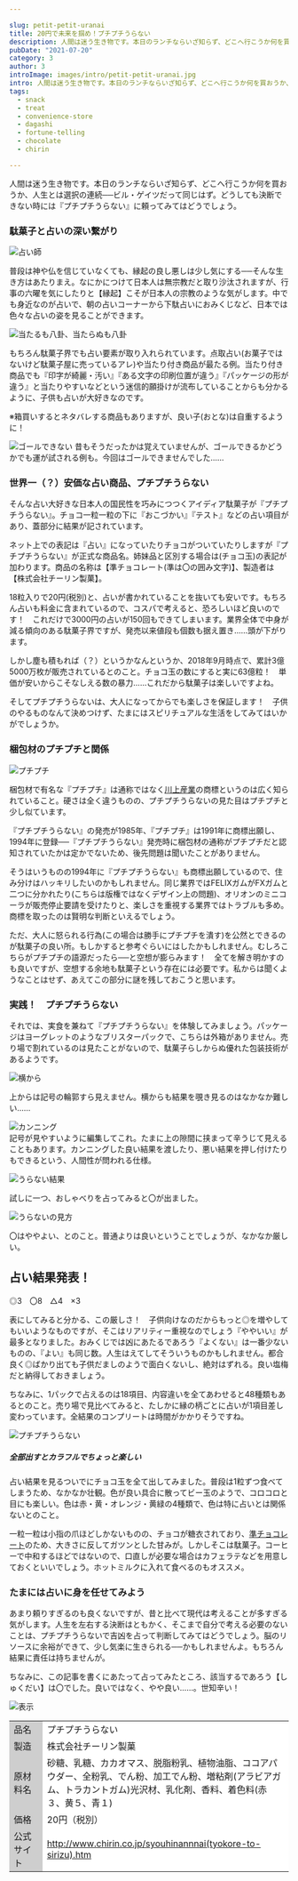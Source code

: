 ```yaml
---

slug: petit-petit-uranai
title: 20円で未来を掴め！プチプチうらない
description: 人間は迷う生き物です。本日のランチならいざ知らず、どこへ行こうか何を買おうか、人生とは選択の連続──ビル・ゲイツだって同じはず。どうしても決断できない時には『プチプチうらない』に頼ってみてはどうでしょう。
pubDate: "2021-07-20"
category: 3
author: 3
introImage: images/intro/petit-petit-uranai.jpg
intro: 人間は迷う生き物です。本日のランチならいざ知らず、どこへ行こうか何を買おうか、人生とは選択の連続──ビル・ゲイツだって同じはず。どうしても決断できない時には『プチプチうらない』に頼ってみてはどうでしょう。
tags:
  - snack
  - treat
  - convenience-store
  - dagashi
  - fortune-telling
  - chocolate
  - chirin

---
```


人間は迷う生き物です。本日のランチならいざ知らず、どこへ行こうか何を買おうか、人生とは選択の連続──ビル・ゲイツだって同じはず。どうしても決断できない時には『プチプチうらない』に頼ってみてはどうでしょう。

### 駄菓子と占いの深い繋がり

![占い師](/images/petit-petit-uranai/1.jpg)  

普段は神や仏を信じていなくても、縁起の良し悪しは少し気にする──そんな生き方はあたりまえ。なにかにつけて日本人は無宗教だと取り沙汰されますが、行事の六曜を気にしたりと【縁起】こそが日本人の宗教のような気がします。中でも身近なのが占いで、朝の占いコーナーから下駄占いにおみくじなど、日本では色々な占いの姿を見ることができます。


![当たるも八卦、当たらぬも八卦](/images/petit-petit-uranai/2.jpg) 

もちろん駄菓子界でも占い要素が取り入れられています。点取占い(お菓子ではないけど駄菓子屋に売っているアレ)や当たり付き商品が最たる例。当たり付き商品でも『印字が綺麗・汚い』『ある文字の印刷位置が違う』『パッケージの形が違う』と当たりやすいなどという迷信的願掛けが流布していることからも分かるように、子供も占いが大好きなのです。

※箱買いするとネタバレする商品もありますが、良い子(おとな)は自重するように！



![ゴールできない](/images/petit-petit-uranai/3.jpg)
昔もそうだったかは覚えていませんが、ゴールできるかどうかでも運が試される例も。今回はゴールできませんでした……

### 世界一（？）安価な占い商品、プチプチうらない
そんな占い大好きな日本人の国民性を巧みにつつくアイディア駄菓子が『プチプチうらない』。チョコ一粒一粒の下に『おこづかい』『テスト』などの占い項目があり、蓋部分に結果が記されています。

ネット上での表記は『占い』になっていたりチョコがついていたりしますが『プチプチうらない』が正式な商品名。姉妹品と区別する場合は(チョコ玉)の表記が加わります。商品の名称は【準チョコレート(準は〇の囲み文字)】、製造者は【株式会社チーリン製菓】。

18粒入りで20円(税別)と、占いが書かれていることを抜いても安いです。もちろん占いも料金に含まれているので、コスパで考えると、恐ろしいほど良いのです！　これだけで3000円の占いが150回もできてしまいます。業界全体で中身が減る傾向のある駄菓子界ですが、発売以来値段も個数も据え置き……頭が下がります。

しかし塵も積もれば（？）というかなんというか、2018年9月時点で、累計3億5000万枚が販売されているとのこと。チョコ玉の数にすると実に63億粒！　単価が安いからこそなしえる数の暴力……これだから駄菓子は楽しいですよね。

そしてプチプチうらないは、大人になってからでも楽しさを保証します！　子供のやるものなんて決めつけず、たまにはスピリチュアルな生活をしてみてはいかがでしょうか。

### 梱包材のプチプチと関係



![プチプチ](/images/petit-petit-uranai/4.jpg)  

梱包材で有名な『プチプチ』は通称ではなく<a href="http://www.putiputi.co.jp/" target="_blank" rel="noopener">川上産業</a>の商標というのは広く知られていること。硬さは全く違うものの、プチプチうらないの見た目はプチプチと少し似ています。

『プチプチうらない』の発売が1985年、『プチプチ』は1991年に商標出願し、1994年に登録──『プチプチうらない』発売時に梱包材の通称がプチプチだと認知されていたかは定かでないため、後先問題は聞いたことがありません。

そうはいうものの1994年に『プチプチうらない』も商標出願しているので、住み分けはハッキリしたいのかもしれません。同じ業界ではFELIXガムがFXガムと二つに分かれたり(こちらは版権ではなくデザイン上の問題)、オリオンのミニコーラが販売停止要請を受けたりと、楽しさを重視する業界ではトラブルも多め。商標を取ったのは賢明な判断といえるでしょう。

ただ、大人に怒られる行為(この場合は勝手にプチプチを潰す)を公然とできるのが駄菓子の良い所。もしかすると参考ぐらいにはしたかもしれません。むしろこちらがプチプチの語源だったら──と空想が膨らみます！　全てを解き明かすのも良いですが、空想する余地も駄菓子という存在には必要です。私からは聞くようなことはせず、あえてこの部分に謎を残しておこうと思います。

### 実践！　プチプチうらない
それでは、実食を兼ねて『プチプチうらない』を体験してみましょう。パッケージはヨーグレットのようなブリスターパックで、こちらは外箱がありません。売り場で割れているのは見たことがないので、駄菓子らしからぬ優れた包装技術があるようです。



![横から](/images/petit-petit-uranai/5.jpg)  

上からは記号の輪郭すら見えません。横からも結果を覗き見るのはなかなか難しい……



![カンニング](/images/petit-petit-uranai/6.jpg)  
記号が見やすいように編集してこれ。たまに上の隙間に挟まって辛うじて見えることもあります。カンニングした良い結果を渡したり、悪い結果を押し付けたりもできるという、人間性が問われる仕様。



![うらない結果](/images/petit-petit-uranai/7.jpg)  

試しに一つ、おしゃべりを占ってみると〇が出ました。



![うらないの見方](/images/petit-petit-uranai/8.jpg)  

〇はややよい、とのこと。普通よりは良いということでしょうが、なかなか厳しい。

## 占い結果発表！
◎3　〇8　△4　×3

表にしてみると分かる、この厳しさ！　子供向けなのだからもっと◎を増やしてもいいようなものですが、そこはリアリティー重視なのでしょう『ややいい』が最多となりました。おみくじでは凶にあたるであろう『よくない』は一番少ないものの、『よい』も同じ数。人生はえてしてそういうものかもしれません。都合良く◎ばかり出ても子供だましのようで面白くないし、絶対はずれる。良い塩梅だと納得しておきましょう。

ちなみに、1パックで占えるのは18項目、内容違いを全てあわせると48種類もあるとのこと。売り場で見比べてみると、たしかに縁の柄ごとに占いが1項目差し変わっています。全結果のコンプリートは時間がかかりそうですね。



![プチプチうらない](/images/petit-petit-uranai/9.jpg)
<h5 class="note-box">全部出すとカラフルでちょっと楽しい</h5>

占い結果を見るついでにチョコ玉を全て出してみました。普段は1粒ずつ食べてしまうため、なかなか壮観。色が良い具合に散ってビー玉のようで、コロコロと目にも楽しい。色は赤・黄・オレンジ・黄緑の4種類で、色は特に占いとは関係ないとのこと。

一粒一粒は小指の爪ほどしかないものの、チョコが糖衣されており、<a href="http://www.chocolate.or.jp/chocolate/" target="_blank" rel="noopener">準チョコレート</a>のため、大きさに反してガツンとした甘みが。しかしそこは駄菓子。コーヒーで中和するほどではないので、口直しが必要な場合はカフェラテなどを用意しておくといいでしょう。ホットミルクに入れて食べるのもオススメ。

### たまには占いに身を任せてみよう

あまり頼りすぎるのも良くないですが、昔と比べて現代は考えることが多すぎる気がします。人生を左右する決断はともかく、そこまで自分で考える必要のないことは、プチプチうらないで吉凶を占って判断してみてはどうでしょう。脳のリソースに余裕ができて、少し気楽に生きられる──かもしれませんよ。もちろん結果に責任は持ちませんが。

ちなみに、この記事を書くにあたって占ってみたところ、該当するであろう【しゅくだい】は〇でした。良いではなく、やや良い……。世知辛い！



![表示](/images/petit-petit-uranai/10.jpg)  
<div class="overflow-x-auto">
<table class="skeletonTable" border="0" cellspacing="0" cellpadding="1">
<tbody>
<tr>
<td style="width: 115px;" bgcolor="#cecece">品名</td>
<td style="width: 600px; background-color:#ffffff;">プチプチうらない</td>
</tr>
<tr>
<td style="width: 115px;" bgcolor="#cecece">製造</td>
<td style="width: 600px; background-color:#ffffff;">株式会社チーリン製菓</td>
</tr>
<tr>
<td style="width: 115px;" bgcolor="#cecece">原材料名</td>
<td style="width: 600px; background-color:#ffffff;">砂糖、乳糖、カカオマス、脱脂粉乳、植物油脂、ココアパウダー、全粉乳、でん粉、加工でん粉、増粘剤(アラビアガム、トラカントガム)光沢材、乳化剤、香料、着色料(赤３、黄５、青１)</td>
</tr>
<tr>
<td style="width: 115px;" bgcolor="#cecece">価格</td>
<td style="width: 600px; background-color:#ffffff;">20円（税別）</td>
</tr>
<tr>
<td style="width: 115px;" bgcolor="#cecece">公式サイト</td>
<td style="width: 600px; background-color:#ffffff;"><a href="http://www.chirin.co.jp/syouhinannnai(tyokore-to-sirizu).htm" target="_blank" rel="noopener">http://www.chirin.co.jp/syouhinannnai(tyokore-to-sirizu).htm</a></td>
</tr>
</tbody>
</table>
</div>